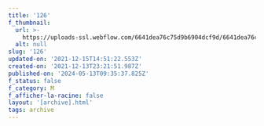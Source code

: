 ```yaml
---
title: '126'
f_thumbnail:
  url: >-
    https://uploads-ssl.webflow.com/6641dea76c75d9b6904dcf9d/6641dea76c75d9b6904dd266_126.jpg
  alt: null
slug: '126'
updated-on: '2021-12-15T14:51:22.553Z'
created-on: '2021-12-13T23:21:51.987Z'
published-on: '2024-05-13T09:35:37.825Z'
f_status: false
f_category: M
f_afficher-la-racine: false
layout: '[archive].html'
tags: archive
---
```



